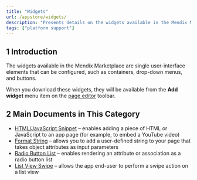```yaml
---
title: "Widgets"
url: /appstore/widgets/
description: "Presents details on the widgets available in the Mendix Marketplace."
tags: ["platform support"]
---
```


## 1 Introduction

The widgets available in the Mendix Marketplace are single user-interface elements that can be configured, such as containers, drop-down menus, and buttons.

When you download these widgets, they will be available from the **Add widget** menu item on the [page editor](/refguide/page/) toolbar.

## 2 Main Documents in This Category

* [HTML/JavaScript Snippet](/appstore/widgets/html-javascript-snippet/) – enables adding a piece of HTML or JavaScript to an app page (for example, to embed a YouTube video)
* [Format String](/appstore/widgets/format-string/) – allows you to add a user-defined string to your page that takes object attributes as input parameters
* [Radio Button List](/appstore/widgets/radio-button-list/) – enables rendering an attribute or association as a radio button list
* [List View Swipe](/appstore/widgets/list-view-swipe/) – allows the app end-user to perform a swipe action on a list view
